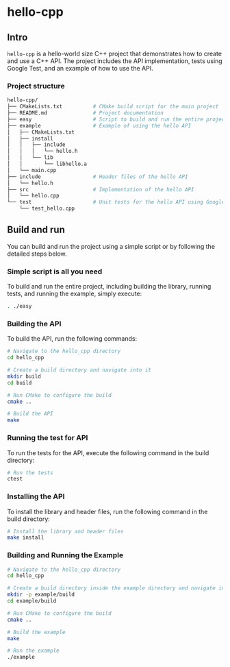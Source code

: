 # hello-cpp

## Intro
`hello-cpp` is a hello-world size C++ project that demonstrates how to create and use a C++ API. The project includes the API implementation, tests using Google Test, and an example of how to use the API.

### Project structure

```sh
hello-cpp/
├── CMakeLists.txt          # CMake build script for the main project
├── README.md               # Project documentation
├── easy                    # Script to build and run the entire project
├── example                 # Example of using the hello API
│   ├── CMakeLists.txt
│   ├── install
│   │   ├── include
│   │   │   └── hello.h
│   │   └── lib
│   │       └── libhello.a
│   └── main.cpp
├── include                 # Header files of the hello API
│   └── hello.h
├── src                     # Implementation of the hello API
│   └── hello.cpp
└── test                    # Unit tests for the hello API using Google Test
    └── test_hello.cpp
```

## Build and run
You can build and run the project using a simple script or by following the detailed steps below.

### Simple script is all you need
To build and run the entire project, including building the library, running tests, and running the example, simply execute:
```sh
. ./easy
```

### Building the API
To build the API, run the following commands:
```sh
# Navigate to the hello_cpp directory
cd hello_cpp

# Create a build directory and navigate into it
mkdir build
cd build

# Run CMake to configure the build
cmake ..

# Build the API
make
```

### Running the test for API
To run the tests for the API, execute the following command in the build directory:
```sh
# Run the tests
ctest
```

### Installing the API
To install the library and header files, run the following command in the build directory:

```sh
# Install the library and header files
make install
```

### Building and Running the Example
```sh
# Navigate to the hello_cpp directory
cd hello_cpp

# Create a build directory inside the example directory and navigate into it
mkdir -p example/build
cd example/build

# Run CMake to configure the build
cmake ..

# Build the example
make

# Run the example
./example
```